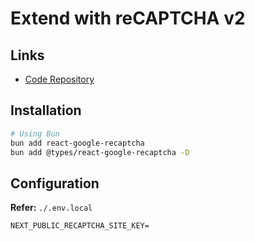 # Extend with reCAPTCHA v2

<!--
https://github.com/jorgeolarte/eworkers/blob/main/src/app/unete/page.tsx
https://github.com/alperkosay/alperkosay.com/blob/main/src/app/(client)/_components/Contact/index.tsx
https://github.com/icgc-argo/rdpc-ui/blob/develop/src/app/(pre-login)/contact/components/form.tsx
https://github.com/TharinduX/tharindu.me/blob/main/src/app/contact/page.tsx
https://github.com/dhantosy/jogayogatraining/blob/master/src/app/(routes)/register/FormFields.tsx
https://github.com/Chia1104/chia1104.dev/blob/main/apps/www/src/app/contact/contact.tsx
https://github.com/bigcommerce/catalyst/blob/main/apps/core/app/%5Blocale%5D/(default)/login/_components/reset-password-form.tsx
-->

## Links

- [Code Repository](https://github.com/dozoisch/react-google-recaptcha)

## Installation

```sh
# Using Bun
bun add react-google-recaptcha
bun add @types/react-google-recaptcha -D
```

## Configuration

**Refer:** `./.env.local`

```env
NEXT_PUBLIC_RECAPTCHA_SITE_KEY=
```
